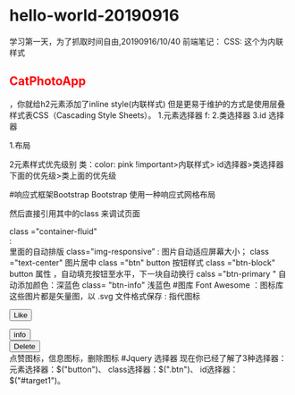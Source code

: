 # hello-world-20190916
学习第一天，为了抓取时间自由,20190916/10/40
前端笔记：
CSS:
这个为内联样式
<h2 style="color: red">CatPhotoApp</h2>，你就给h2元素添加了inline style(内联样式)
但是更易于维护的方式是使用层叠样式表CSS（Cascading Style Sheets）。
1.元素选择器
f:<style>
  选择器 {属性名称: 属性值;}
  h2 {color: red;}
</style>
2.类选择器
3.id 选择器

1.布局

2元素样式优先级别
  类：color: pink !important>内联样式> id选择器>类选择器下面的优先级>类上面的优先级
  
  
#响应式框架Bootstrap
Bootstrap 使用一种响应式网格布局
<link href="//fonts.gdgdocs.org/css?family=Lobster" rel="stylesheet" type="text/css">
<link rel="stylesheet" href="//cdn.bootcss.com/bootstrap/3.3.1/css/bootstrap.min.css"/>

然后直接引用其中的class 来调试页面
<div > class ="container-fluid"  </div> :  <div> 里面的自动排版
class="img-responsive”  : 图片自动适应屏幕大小；
class ="text-center"  图片居中
class ="btn"  button 按钮样式
class ="btn-block" button 属性 ，自动填充按钮至水平，下一块自动换行
calss ="btn-primary "  自动添加颜色：深蓝色
class= "btn-info"  浅蓝色
 #图库
  Font Awesome  ：图标库 这些图片都是矢量图，以 .svg 文件格式保存
<link rel="stylesheet" href="//cdn.bootcss.com/font-awesome/4.2.0/css/font-awesome.min.css"/>
<i class="fa fa-info-circle"></i> : 指代图标
  
 <button class="btn btn-block btn-primary"><i class="fa fa-thumbs-up"></i> Like</button>
    </div>
    <div class="col-xs-4">
      <button class="btn btn-block btn-info"><i class ="fa fa-info-circle"></i> info</button>
    </div>
    <div class="col-xs-4">
      <button class="btn btn-block btn-danger"><i class ="fa fa-trash"></i> Delete</button>
    </div>
  点赞图标，信息图标，删除图标
 #Jquery 选择器
现在你已经了解了3种选择器：
元素选择器：$("button")、
class选择器：$(".btn")、
id选择器：$("#target1")。

  
  

 
   
  






